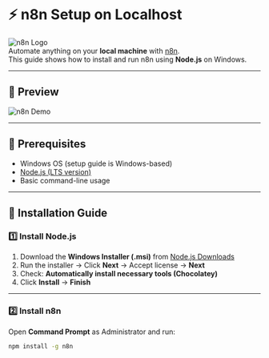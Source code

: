 # ⚡ n8n Setup on Localhost  

![n8n Logo](https://n8n.io/favicon.ico)  
Automate anything on your **local machine** with [n8n](https://n8n.io).  
This guide shows how to install and run n8n using **Node.js** on Windows.  

---

## 🎥 Preview  
![n8n Demo](https://media.giphy.com/media/v1.Y2lkPTc5MGI3NjExZ3Y0ZGxudnF0M3Q2bWJuaHZhbzZpYWt0ZXVwYXJodWhrYnZuaXdycSZlcD12MV9pbnRlcm5hbF9naWZfYnlfaWQmY3Q9cw/qgQUggAC3Pfv687qPC/giphy.gif)  

---

## 📌 Prerequisites  
- Windows OS (setup guide is Windows-based)  
- [Node.js (LTS version)](https://nodejs.org/)  
- Basic command-line usage  

---

## 🚀 Installation Guide  

### 1️⃣ Install Node.js  
1. Download the **Windows Installer (.msi)** from [Node.js Downloads](https://nodejs.org/)  
2. Run the installer → Click **Next** → Accept license → **Next**  
3. Check: **Automatically install necessary tools (Chocolatey)**  
4. Click **Install** → **Finish**  

---

### 2️⃣ Install n8n  
Open **Command Prompt** as Administrator and run:  
```bash
npm install -g n8n
